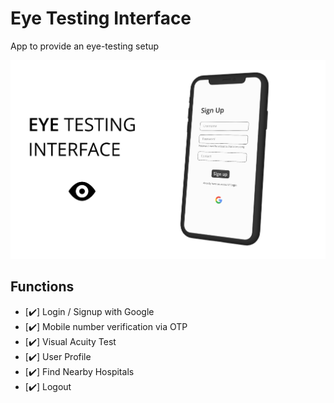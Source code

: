 # Eye Testing Interface
App to provide an eye-testing setup  

![thumbnail](https://raw.githubusercontent.com/PranavPrakasan07/Eye_Testing_Interface/master/MacBook%20-%201.png)  

## Functions

- [:heavy_check_mark:] Login / Signup with Google  
- [:heavy_check_mark:] Mobile number verification via OTP  
- [:heavy_check_mark:] Visual Acuity Test  
- [:heavy_check_mark:] User Profile   
- [:heavy_check_mark:] Find Nearby Hospitals  
- [:heavy_check_mark:] Logout
